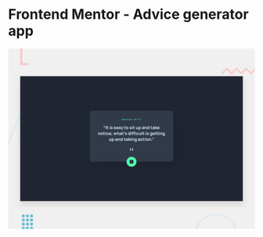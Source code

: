 # Frontend Mentor - Advice generator app

![Design preview for the Advice generator app coding challenge](./design/desktop-preview.jpg)